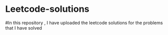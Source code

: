 # Leetcode-solutions


#In this repository , I have uploaded the leetcode solutions for the problems that I have solved 

